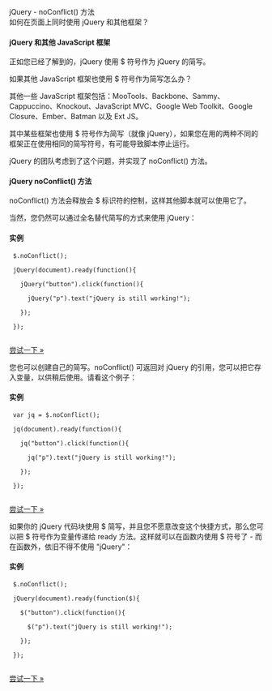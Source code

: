  jQuery - noConflict() 方法  
如何在页面上同时使用 jQuery 和其他框架？

 

#### jQuery 和其他 JavaScript 框架

 正如您已经了解到的，jQuery 使用 $ 符号作为 jQuery 的简写。

 如果其他 JavaScript 框架也使用 $ 符号作为简写怎么办？

 其他一些 JavaScript 框架包括：MooTools、Backbone、Sammy、Cappuccino、Knockout、JavaScript MVC、Google Web Toolkit、Google Closure、Ember、Batman 以及 Ext JS。

 其中某些框架也使用 $ 符号作为简写（就像 jQuery），如果您在用的两种不同的框架正在使用相同的简写符号，有可能导致脚本停止运行。

 jQuery 的团队考虑到了这个问题，并实现了 noConflict() 方法。

 

#### jQuery noConflict() 方法

 noConflict() 方法会释放会 $ 标识符的控制，这样其他脚本就可以使用它了。

 当然，您仍然可以通过全名替代简写的方式来使用 jQuery：

  
#### 实例

 
```
 $.noConflict();

 jQuery(document).ready(function(){

   jQuery("button").click(function(){

     jQuery("p").text("jQuery is still working!");

   });

 }); 


```
 

[尝试一下 »](http://www.w3cschool.cc/try/try.php?filename=tryjquery_noconflict) 

 您也可以创建自己的简写。noConflict() 可返回对 jQuery 的引用，您可以把它存入变量，以供稍后使用。请看这个例子：

  
#### 实例

 
```
 var jq = $.noConflict();

 jq(document).ready(function(){

   jq("button").click(function(){

     jq("p").text("jQuery is still working!");

   });

 }); 


```
 

[尝试一下 »](http://www.w3cschool.cc/try/try.php?filename=tryjquery_noconflict2) 

 如果你的 jQuery 代码块使用 $ 简写，并且您不愿意改变这个快捷方式，那么您可以把 $ 符号作为变量传递给 ready 方法。这样就可以在函数内使用 $ 符号了 - 而在函数外，依旧不得不使用 "jQuery"：

  
#### 实例

 
```
 $.noConflict();

 jQuery(document).ready(function($){

   $("button").click(function(){

     $("p").text("jQuery is still working!");

   });

 }); 


```
 

[尝试一下 »](http://www.w3cschool.cc/try/try.php?filename=tryjquery_noconflict3) 

 

